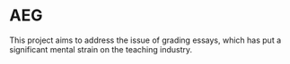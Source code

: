 # AEG
This project aims to address the issue of grading essays, which has put a significant mental strain on the teaching industry.
